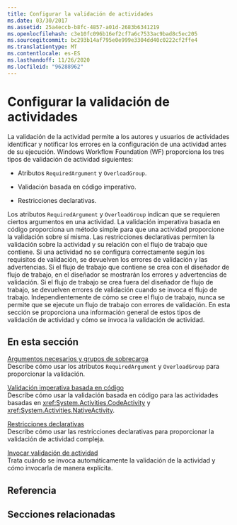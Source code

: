 ```yaml
---
title: Configurar la validación de actividades
ms.date: 03/30/2017
ms.assetid: 25a4eccb-b8fc-4857-a01d-2683b6341219
ms.openlocfilehash: c3e10fc096b16ef2cf7a6c7533ac9bad8c5ec205
ms.sourcegitcommit: bc293b14af795e0e999e3304dd40c0222cf2ffe4
ms.translationtype: MT
ms.contentlocale: es-ES
ms.lasthandoff: 11/26/2020
ms.locfileid: "96288962"
---
```

# <a name="configuring-activity-validation"></a>Configurar la validación de actividades

La validación de la actividad permite a los autores y usuarios de actividades identificar y notificar los errores en la configuración de una actividad antes de su ejecución. Windows Workflow Foundation (WF) proporciona los tres tipos de validación de actividad siguientes:  
  
- Atributos `RequiredArgument` y `OverloadGroup`.  
  
- Validación basada en código imperativo.  
  
- Restricciones declarativas.  
  
 Los atributos `RequiredArgument` y `OverloadGroup` indican que se requieren ciertos argumentos en una actividad. La validación imperativa basada en código proporciona un método simple para que una actividad proporcione la validación sobre sí misma. Las restricciones declarativas permiten la validación sobre la actividad y su relación con el flujo de trabajo que contiene. Si una actividad no se configura correctamente según los requisitos de validación, se devuelven los errores de validación y las advertencias. Si el flujo de trabajo que contiene se crea con el diseñador de flujo de trabajo, en el diseñador se mostrarán los errores y advertencias de validación. Si el flujo de trabajo se crea fuera del diseñador de flujo de trabajo, se devuelven errores de validación cuando se invoca el flujo de trabajo. Independientemente de cómo se cree el flujo de trabajo, nunca se permite que se ejecute un flujo de trabajo con errores de validación. En esta sección se proporciona una información general de estos tipos de validación de actividad y cómo se invoca la validación de actividad.  
  
## <a name="in-this-section"></a>En esta sección  

 [Argumentos necesarios y grupos de sobrecarga](required-arguments-and-overload-groups.md)  
 Describe cómo usar los atributos `RequiredArgument` y `OverloadGroup` para proporcionar la validación.  
  
 [Validación imperativa basada en código](imperative-code-based-validation.md)  
 Describe cómo usar la validación basada en código para las actividades basadas en <xref:System.Activities.CodeActivity> y <xref:System.Activities.NativeActivity>.  
  
 [Restricciones declarativas](declarative-constraints.md)  
 Describe cómo usar las restricciones declarativas para proporcionar la validación de actividad compleja.  
  
 [Invocar validación de actividad](invoking-activity-validation.md)  
 Trata cuándo se invoca automáticamente la validación de la actividad y cómo invocarla de manera explícita.  
  
## <a name="reference"></a>Referencia  
  
## <a name="related-sections"></a>Secciones relacionadas
